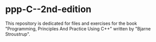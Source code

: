 # ppp-C--2nd-edition
This repository is dedicated for files and exercises for the book "Programming, Principles And Practice Using C++" written by "Bjarne Stroustrup". 
